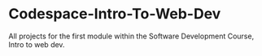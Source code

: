 # Codespace-Intro-To-Web-Dev
All projects for the first module within the Software Development Course, Intro to web dev.
